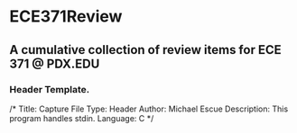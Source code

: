 # ECE371Review
## A cumulative collection of review items for ECE 371 @ PDX.EDU

### Header Template.

/*
Title: Capture
File Type: Header
Author: Michael Escue
Description: This program handles stdin.
Language: C
*/
